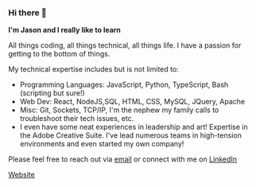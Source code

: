 ### Hi there 👋

**I'm Jason and I really like to learn**

All things coding, all things technical, all things life. I have a passion for getting to the bottom of things. 

My technical expertise includes but is not limited to: 

- Programming Languages: JavaScript, Python, TypeScript, Bash (scripting but sure!)
- Web Dev: React, NodeJS,SQL, HTML, CSS, MySQL, JQuery, Apache
- Misc: Git, Sockets, TCP/IP, I'm the nephew my family calls to troubleshoot their tech issues, etc. 
- I even have some neat experiences in leadership and art! Expertise in the Adobe Creative Suite. I've lead numerous teams in high-tension environments and even started my own company! 

Please feel free to reach out via [email](mailto:lpsjsn94+githubcontact@gmail.com) or connect with me on [LinkedIn](https://www.linkedin.com/in/jsnlps94/)

[Website](https://jsn-lps.github.io/)

